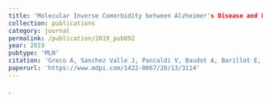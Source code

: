 ```yaml
---
title: 'Molecular Inverse Comorbidity between Alzheimer's Disease and Lung Cancer: New Insights from Matrix Factorization'
collection: publications
category: journal
permalink: /publication/2019_pub092
year: 2019
pubtype: 'MLN'
citation: 'Greco A, Sanchez Valle J, Pancaldi V, Baudot A, Barillot E, Caselle M, Valencia A, Zinovyev A, Cantini L. <a href="https://www.mdpi.com/1422-0067/20/13/3114">Molecular Inverse Comorbidity between Alzheimer's Disease and Lung Cancer: New Insights from Matrix Factorization</a>. 2019. <i>Int J Mol Sci</i> 20(13). pii: E3114.'
paperurl: 'https://www.mdpi.com/1422-0067/20/13/3114'
---
```


.






